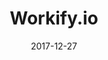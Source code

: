 ---
layout: site
title: "Workify.io"
date: 2017-12-27
categories: [community]
version: 5.1.0
major: 5
minor: 1
patch: 0
slug: workify-io
link: https://workify.io/
submitter: spinningideas
permalink: /sites/:slug
---